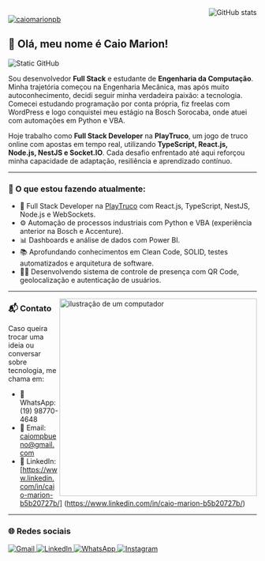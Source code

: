 <img align='right' src="https://github-readme-stats.vercel.app/api?username=caiomarionpb&show_icons=true&title_color=6f42c1&text_color=ffffff&icon_color=6f42c1&bg_color=1e1e2e&cache_seconds=2300" alt="GitHub stats">

[![caiomarionpb](https://github-readme-stats.vercel.app/api/top-langs/?username=caiomarionpb&hide=html&layout=compact&title_color=6f42c1&text_color=ffffff&icon_color=6f42c1&bg_color=1e1e2e)](https://github.com/anuraghazra/github-readme-stats)

## 👋 Olá, meu nome é Caio Marion!

<img src="https://img.shields.io/static/v1?label=Overview&message=Caio%20Marion&color=1e1e2e&style=for-the-badge&logo=GitHub" alt="Static GitHub">

<p>
Sou desenvolvedor <strong>Full Stack</strong> e estudante de <strong>Engenharia da Computação</strong>. Minha trajetória começou na Engenharia Mecânica, mas após muito autoconhecimento, decidi seguir minha verdadeira paixão: a tecnologia. Comecei estudando programação por conta própria, fiz freelas com WordPress e logo conquistei meu estágio na Bosch Sorocaba, onde atuei com automações em Python e VBA.  
</p>

<p>
Hoje trabalho como <strong>Full Stack Developer</strong> na <strong>PlayTruco</strong>, um jogo de truco online com apostas em tempo real, utilizando <strong>TypeScript, React.js, Node.js, NestJS e Socket.IO</strong>. Cada desafio enfrentado até aqui reforçou minha capacidade de adaptação, resiliência e aprendizado contínuo.
</p>

---

### 🚀 O que estou fazendo atualmente:

- 🔁 Full Stack Developer na [PlayTruco](https://playtruco.com) com React.js, TypeScript, NestJS, Node.js e WebSockets.
- ⚙ Automação de processos industriais com Python e VBA (experiência anterior na Bosch e Accenture).
- 📊 Dashboards e análise de dados com Power BI.
- 📚 Aprofundando conhecimentos em Clean Code, SOLID, testes automatizados e arquitetura de software.
- 👨‍🏫 Desenvolvendo sistema de controle de presença com QR Code, geolocalização e autenticação de usuários.

---

<img src="https://raw.githubusercontent.com/MicaelliMedeiros/micaellimedeiros/master/image/computer-illustration.png" alt="ilustração de um computador" min-width="400px" max-width="400px" width="400px" align="right">

### 📬 Contato

Caso queira trocar uma ideia ou conversar sobre tecnologia, me chama em:

- 📱 WhatsApp: (19) 98770-4648
- 📧 Email: caiompbueno@gmail.com  
- 💼 LinkedIn: [https://www.linkedin.com/in/caio-marion-b5b20727b/] (https://www.linkedin.com/in/caio-marion-b5b20727b/)

---

### 🌐 Redes sociais

<p align="left">
  <a href="https://mail.google.com/mail/?view=cm&fs=1&to=caiompbueno@gmail.com" title="Gmail">
    <img src="https://img.shields.io/badge/-Gmail-EA4335?style=flat-square&labelColor=EA4335&logo=gmail&logoColor=white" alt="Gmail"/>
  </a>


  <a href="https://www.linkedin.com/in/caio-marion-b5b20727b/" title="LinkedIn">
    <img src="https://img.shields.io/badge/-Linkedin-0e76a8?style=flat-square&logo=Linkedin&logoColor=white" alt="LinkedIn"/>
  </a>

  <a href="https://wa.me/5519987704648?text=entre%20em%20contato%20comigo" title="WhatsApp">
    <img src="https://img.shields.io/badge/-WhatsApp-25d366?style=flat-square&labelColor=25d366&logo=whatsapp&logoColor=white" alt="WhatsApp"/>
  </a>

  <a href="https://www.instagram.com/caio_marionn?igsh=MXhzc3I2dWl0YmZhcw%3D%3D&utm_source=qr" title="Instagram">
    <img src="https://img.shields.io/badge/-Instagram-DF0174?style=flat-square&labelColor=DF0174&logo=instagram&logoColor=white" alt="Instagram"/>
  </a>
</p>

